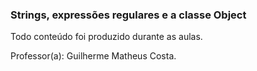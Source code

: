 ### Strings, expressões regulares e a classe Object

Todo conteúdo foi produzido durante as aulas.

Professor(a): Guilherme Matheus Costa.